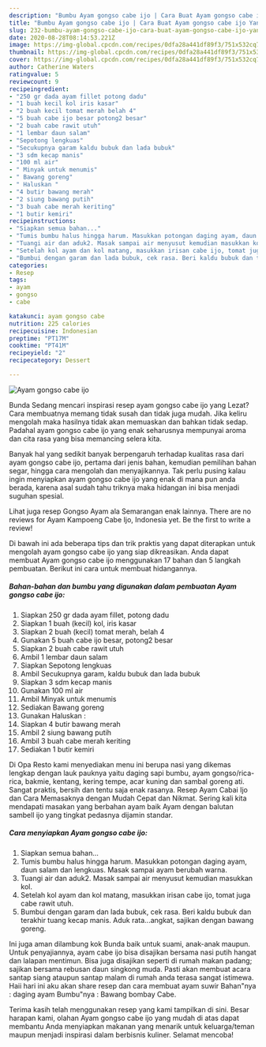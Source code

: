 ```yaml
---
description: "Bumbu Ayam gongso cabe ijo | Cara Buat Ayam gongso cabe ijo Yang Paling Enak"
title: "Bumbu Ayam gongso cabe ijo | Cara Buat Ayam gongso cabe ijo Yang Paling Enak"
slug: 232-bumbu-ayam-gongso-cabe-ijo-cara-buat-ayam-gongso-cabe-ijo-yang-paling-enak
date: 2020-08-28T08:14:53.221Z
image: https://img-global.cpcdn.com/recipes/0dfa28a441df89f3/751x532cq70/ayam-gongso-cabe-ijo-foto-resep-utama.jpg
thumbnail: https://img-global.cpcdn.com/recipes/0dfa28a441df89f3/751x532cq70/ayam-gongso-cabe-ijo-foto-resep-utama.jpg
cover: https://img-global.cpcdn.com/recipes/0dfa28a441df89f3/751x532cq70/ayam-gongso-cabe-ijo-foto-resep-utama.jpg
author: Catherine Waters
ratingvalue: 5
reviewcount: 9
recipeingredient:
- "250 gr dada ayam fillet potong dadu"
- "1 buah kecil kol iris kasar"
- "2 buah kecil tomat merah belah 4"
- "5 buah cabe ijo besar potong2 besar"
- "2 buah cabe rawit utuh"
- "1 lembar daun salam"
- "Sepotong lengkuas"
- "Secukupnya garam kaldu bubuk dan lada bubuk"
- "3 sdm kecap manis"
- "100 ml air"
- " Minyak untuk menumis"
- " Bawang goreng"
- " Haluskan "
- "4 butir bawang merah"
- "2 siung bawang putih"
- "3 buah cabe merah keriting"
- "1 butir kemiri"
recipeinstructions:
- "Siapkan semua bahan..."
- "Tumis bumbu halus hingga harum. Masukkan potongan daging ayam, daun salam dan lengkuas. Masak sampai ayam berubah warna."
- "Tuangi air dan aduk2. Masak sampai air menyusut kemudian masukkan kol."
- "Setelah kol ayam dan kol matang, masukkan irisan cabe ijo, tomat juga cabe rawit utuh."
- "Bumbui dengan garam dan lada bubuk, cek rasa. Beri kaldu bubuk dan terakhir tuang kecap manis. Aduk rata...angkat, sajikan dengan bawang goreng."
categories:
- Resep
tags:
- ayam
- gongso
- cabe

katakunci: ayam gongso cabe 
nutrition: 225 calories
recipecuisine: Indonesian
preptime: "PT17M"
cooktime: "PT41M"
recipeyield: "2"
recipecategory: Dessert

---
```



![Ayam gongso cabe ijo](https://img-global.cpcdn.com/recipes/0dfa28a441df89f3/751x532cq70/ayam-gongso-cabe-ijo-foto-resep-utama.jpg)

Bunda Sedang mencari inspirasi resep ayam gongso cabe ijo yang Lezat? Cara membuatnya memang tidak susah dan tidak juga mudah. Jika keliru mengolah maka hasilnya tidak akan memuaskan dan bahkan tidak sedap. Padahal ayam gongso cabe ijo yang enak seharusnya mempunyai aroma dan cita rasa yang bisa memancing selera kita.

Banyak hal yang sedikit banyak berpengaruh terhadap kualitas rasa dari ayam gongso cabe ijo, pertama dari jenis bahan, kemudian pemilihan bahan segar, hingga cara mengolah dan menyajikannya. Tak perlu pusing kalau ingin menyiapkan ayam gongso cabe ijo yang enak di mana pun anda berada, karena asal sudah tahu triknya maka hidangan ini bisa menjadi suguhan spesial.

Lihat juga resep Gongso Ayam ala Semarangan enak lainnya. There are no reviews for Ayam Kampoeng Cabe Ijo, Indonesia yet. Be the first to write a review!


Di bawah ini ada beberapa tips dan trik praktis yang dapat diterapkan untuk mengolah ayam gongso cabe ijo yang siap dikreasikan. Anda dapat membuat Ayam gongso cabe ijo menggunakan 17 bahan dan 5 langkah pembuatan. Berikut ini cara untuk membuat hidangannya.

<!--inarticleads1-->

##### Bahan-bahan dan bumbu yang digunakan dalam pembuatan Ayam gongso cabe ijo:

1. Siapkan 250 gr dada ayam fillet, potong dadu
1. Siapkan 1 buah (kecil) kol, iris kasar
1. Siapkan 2 buah (kecil) tomat merah, belah 4
1. Gunakan 5 buah cabe ijo besar, potong2 besar
1. Siapkan 2 buah cabe rawit utuh
1. Ambil 1 lembar daun salam
1. Siapkan Sepotong lengkuas
1. Ambil Secukupnya garam, kaldu bubuk dan lada bubuk
1. Siapkan 3 sdm kecap manis
1. Gunakan 100 ml air
1. Ambil  Minyak untuk menumis
1. Sediakan  Bawang goreng
1. Gunakan  Haluskan :
1. Siapkan 4 butir bawang merah
1. Ambil 2 siung bawang putih
1. Ambil 3 buah cabe merah keriting
1. Sediakan 1 butir kemiri


Di Opa Resto kami menyediakan menu ini berupa nasi yang dikemas lengkap dengan lauk pauknya yaitu daging sapi bumbu, ayam gongso/rica-rica, bakmie, kentang, kering tempe, acar kuning dan sambal goreng ati. Sangat praktis, bersih dan tentu saja enak rasanya. Resep Ayam Cabai Ijo dan Cara Memasaknya dengan Mudah Cepat dan Nikmat. Sering kali kita mendapati masakan yang berbahan ayam baik Ayam dengan balutan sambell ijo yang tingkat pedasnya dijamin standar. 

<!--inarticleads2-->

##### Cara menyiapkan Ayam gongso cabe ijo:

1. Siapkan semua bahan...
1. Tumis bumbu halus hingga harum. Masukkan potongan daging ayam, daun salam dan lengkuas. Masak sampai ayam berubah warna.
1. Tuangi air dan aduk2. Masak sampai air menyusut kemudian masukkan kol.
1. Setelah kol ayam dan kol matang, masukkan irisan cabe ijo, tomat juga cabe rawit utuh.
1. Bumbui dengan garam dan lada bubuk, cek rasa. Beri kaldu bubuk dan terakhir tuang kecap manis. Aduk rata...angkat, sajikan dengan bawang goreng.


Ini juga aman dilambung kok Bunda baik untuk suami, anak-anak maupun. Untuk penyajiannya, ayam cabe ijo bisa disajikan bersama nasi putih hangat dan lalapan mentimun. Bisa juga disajikan seperti di rumah makan padang; sajikan bersama rebusan daun singkong muda. Pasti akan membuat acara santap siang ataupun santap malam di rumah anda terasa sangat istimewa. Haii hari ini aku akan share resep dan cara membuat ayam suwir Bahan&#34;nya : daging ayam Bumbu&#34;nya : Bawang bombay Cabe. 

Terima kasih telah menggunakan resep yang kami tampilkan di sini. Besar harapan kami, olahan Ayam gongso cabe ijo yang mudah di atas dapat membantu Anda menyiapkan makanan yang menarik untuk keluarga/teman maupun menjadi inspirasi dalam berbisnis kuliner. Selamat mencoba!
